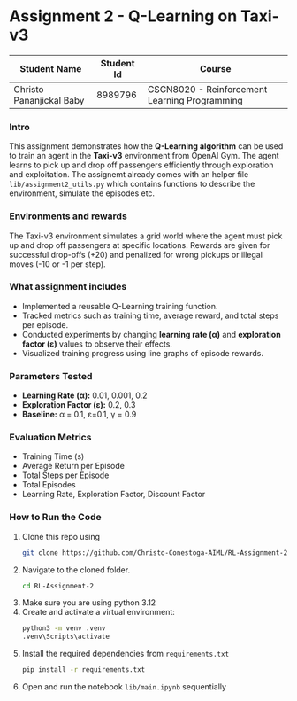 

# Assignment 2 - Q-Learning on Taxi-v3
| Student Name           | Student Id | Course                                        |
|------------------------|------------|-----------------------------------------------|
| Christo Pananjickal Baby | 8989796    | CSCN8020 - Reinforcement Learning Programming |

### Intro

This assignment demonstrates how the **Q-Learning algorithm** can be used to train an agent in the **Taxi-v3** environment from OpenAI Gym. The agent learns to pick up and drop off passengers efficiently through exploration and exploitation. The assignemt already comes with an helper file `lib/assignment2_utils.py` which contains functions to describe the environment, simulate the episodes etc.

### Environments and rewards
The Taxi-v3 environment simulates a grid world where the agent must pick up and drop off passengers at specific locations.
Rewards are given for successful drop-offs (+20) and penalized for wrong pickups or illegal moves (-10 or -1 per step).

### What assignment includes 
- Implemented a reusable Q-Learning training function.
- Tracked metrics such as training time, average reward, and total steps per episode.
- Conducted experiments by changing **learning rate (α)** and **exploration factor (ε)** values to observe their effects.
- Visualized training progress using line graphs of episode rewards.

### Parameters Tested
- **Learning Rate (α):** 0.01, 0.001, 0.2  
- **Exploration Factor (ε):** 0.2, 0.3  
- **Baseline:** α = 0.1, ε=0.1, γ = 0.9  

###  Evaluation Metrics
- Training Time (s)  
- Average Return per Episode  
- Total Steps per Episode  
- Total Episodes  
- Learning Rate, Exploration Factor, Discount Factor  

### How to Run the Code
1. Clone this repo using
    ```bash
    git clone https://github.com/Christo-Conestoga-AIML/RL-Assignment-2.git
2. Navigate to the cloned folder.
    ```bash
    cd RL-Assignment-2
3. Make sure you are using python 3.12
4. Create and activate a virtual environment:
   ```bash
   python3 -m venv .venv
   .venv\Scripts\activate
5. Install the required dependencies from `requirements.txt`
   ```bash
   pip install -r requirements.txt
6. Open and run the notebook `lib/main.ipynb` sequentially
   
